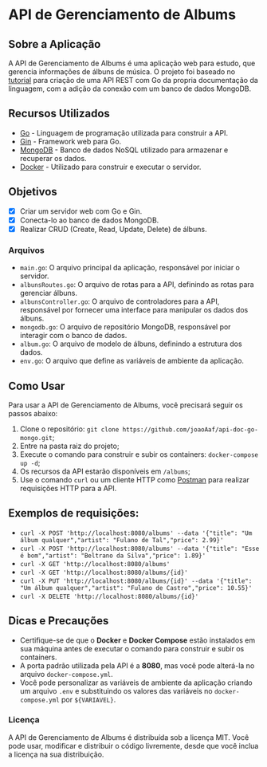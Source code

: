 # API de Gerenciamento de Albums

## Sobre a Aplicação

A API de Gerenciamento de Albums é uma aplicação web para estudo, que gerencia informações de álbuns de música. O projeto foi baseado no [tutorial](https://go.dev/doc/tutorial/web-service-gin) para criação de uma API REST com Go da propria documentação da linguagem, com a adição da conexão com um banco de dados MongoDB.

## Recursos Utilizados

*   [Go](https://go.dev/) - Linguagem de programação utilizada para construir a API.
*   [Gin](https://gin-gonic.com/) - Framework web para Go.
*   [MongoDB](https://www.mongodb.com/) - Banco de dados NoSQL utilizado para armazenar e recuperar os dados.
*   [Docker](https://docs.docker.com/get-docker/) - Utilizado para construir e executar o servidor.

## Objetivos

*   [x] Criar um servidor web com Go e Gin.
*   [x] Conecta-lo ao banco de dados MongoDB.
*   [x] Realizar CRUD (Create, Read, Update, Delete) de álbuns.

### Arquivos

*   `main.go`: O arquivo principal da aplicação, responsável por iniciar o servidor.
*   `albunsRoutes.go`: O arquivo de rotas para a API, definindo as rotas para gerenciar álbuns.
*   `albunsController.go`: O arquivo de controladores para a API, responsável por fornecer uma interface para manipular os dados dos álbuns.
*   `mongodb.go`: O arquivo de repositório MongoDB, responsável por interagir com o banco de dados.
*   `album.go`: O arquivo de modelo de álbuns, definindo a estrutura dos dados.
*   `env.go`: O arquivo que define as variáveis de ambiente da aplicação.

## Como Usar

Para usar a API de Gerenciamento de Albums, você precisará seguir os passos abaixo:

1.  Clone o repositório: `git clone https://github.com/joaoAaf/api-doc-go-mongo.git`;
1.  Entre na pasta raiz do projeto;
1.  Execute o comando para construir e subir os containers: `docker-compose up -d`;
1.  Os recursos da API estarão disponíveis em `/albums`;
1.  Use o comando `curl` ou um cliente HTTP como [Postman](https://www.postman.com/) para realizar requisições HTTP para a API.

## Exemplos de requisições:

*   `curl -X POST 'http://localhost:8080/albums' --data '{"title": "Um álbum qualquer","artist": "Fulano de Tal","price": 2.99}'`
*   `curl -X POST 'http://localhost:8080/albums' --data '{"title": "Esse é bom","artist": "Beltrano da Silva","price": 1.89}'`
*   `curl -X GET 'http://localhost:8080/albums'`
*   `curl -X GET 'http://localhost:8080/albums/{id}'`
*   `curl -X PUT 'http://localhost:8080/albums/{id}' --data '{"title": "Um álbum qualquer","artist": "Fulano de Castro","price": 10.55}'`
*   `curl -X DELETE 'http://localhost:8080/albums/{id}'`

## Dicas e Precauções

*   Certifique-se de que o **Docker** e **Docker Compose** estão instalados em sua máquina antes de executar o comando para construir e subir os containers.
*   A porta padrão utilizada pela API é a **8080**, mas você pode alterá-la no arquivo `docker-compose.yml`.
*   Você pode personalizar as variáveis de ambiente da aplicação criando um arquivo `.env` e substituindo os valores das variáveis no `docker-compose.yml` por `${VARIAVEL}`.

### Licença

A API de Gerenciamento de Albums é distribuída sob a licença MIT. Você pode usar, modificar e distribuir o código livremente, desde que você inclua a licença na sua distribuição.